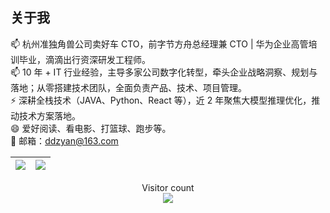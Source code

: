 ## 关于我

📫 杭州准独角兽公司卖好车 CTO，前字节方舟总经理兼 CTO | 华为企业高管培训毕业，滴滴出行资深研发工程师。</br>
📫 10 年 + IT 行业经验，主导多家公司数字化转型，牵头企业战略洞察、规划与落地；从零搭建技术团队，全面负责产品、技术、项目管理。</br>
⚡ 深耕全栈技术（JAVA、Python、React 等），近 2 年聚焦大模型推理优化，推动技术方案落地。</br>
😄 爱好阅读、看电影、打篮球、跑步等。</br>
💬 邮箱：ddzyan@163.com


|![](https://github-readme-stats.vercel.app/api?username=ddzyan&show_icons=true&theme=radical)|![](https://github-readme-stats.vercel.app/api/top-langs/?username=ddzyan&layout=compact&theme=tokyonight&langs_count=10)|
|-|-|

<p align="center"> 
  Visitor count<br>
  <img src="https://profile-counter.glitch.me/ddzyan/count.svg" />
</p>
